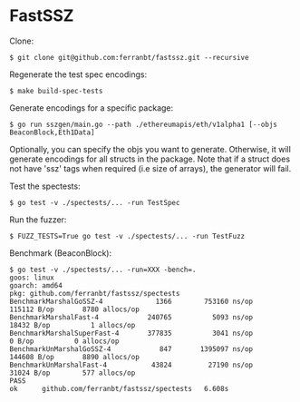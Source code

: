 
# FastSSZ

Clone:

```
$ git clone git@github.com:ferranbt/fastssz.git --recursive
```

Regenerate the test spec encodings:

```
$ make build-spec-tests
```

Generate encodings for a specific package:

```
$ go run sszgen/main.go --path ./ethereumapis/eth/v1alpha1 [--objs BeaconBlock,Eth1Data]
```

Optionally, you can specify the objs you want to generate. Otherwise, it will generate encodings for all structs in the package. Note that if a struct does not have 'ssz' tags when required (i.e size of arrays), the generator will fail.

Test the spectests:

```
$ go test -v ./spectests/... -run TestSpec
```

Run the fuzzer:

```
$ FUZZ_TESTS=True go test -v ./spectests/... -run TestFuzz
```

Benchmark (BeaconBlock):

```
$ go test -v ./spectests/... -run=XXX -bench=.
goos: linux
goarch: amd64
pkg: github.com/ferranbt/fastssz/spectests
BenchmarkMarshalGoSSZ-4       	    1366	    753160 ns/op	  115112 B/op	    8780 allocs/op
BenchmarkMarshalFast-4        	  240765	      5093 ns/op	   18432 B/op	       1 allocs/op
BenchmarkMarshalSuperFast-4   	  377835	      3041 ns/op	       0 B/op	       0 allocs/op
BenchmarkUnMarshalGoSSZ-4     	     847	   1395097 ns/op	  144608 B/op	    8890 allocs/op
BenchmarkUnMarshalFast-4      	   43824	     27190 ns/op	   31024 B/op	     577 allocs/op
PASS
ok  	github.com/ferranbt/fastssz/spectests	6.608s
```
